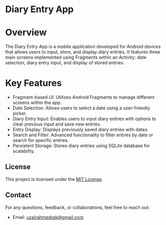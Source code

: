 # Diary Entry App

# Overview
The Diary Entry App is a mobile application developed for Android devices that allows users to input, store, and display diary entries. It features three main screens implemented using Fragments within an Activity: date selection, diary entry input, and display of stored entries.

# Key Features
- Fragment-based UI: Utilizes Android Fragments to manage different screens within the app.
- Date Selection: Allows users to select a date using a user-friendly picker.
- Diary Entry Input: Enables users to input diary entries with options to clear previous input and save new entries.
- Entry Display: Displays previously saved diary entries with dates.
- Search and Filter: Advanced functionality to filter entries by date or search for specific entries.
- Persistent Storage: Stores diary entries using SQLite database for scalability.

## License
This project is licensed under the [MIT License](./LICENSE.txt).

## Contact
For any questions, feedback, or collaborations, feel free to reach out:
- Email: uzairahmedrak@gmail.com
